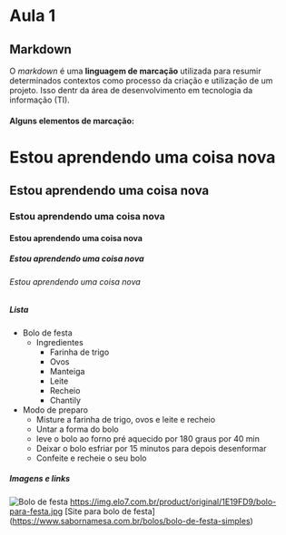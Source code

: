 # Aula 1
## Markdown
O _markdown_ é uma __linguagem de marcação__ utilizada para resumir determinados contextos como processo da criação e utilização de um projeto. Isso dentr da área de desenvolvimento em tecnologia da informação (TI). 

#### Alguns elementos de marcação:
# Estou aprendendo uma coisa nova
## Estou aprendendo uma coisa nova
### Estou aprendendo uma coisa nova
#### Estou aprendendo uma coisa nova
##### Estou aprendendo uma coisa nova
###### Estou aprendendo uma coisa nova

##### Lista
+ Bolo de festa
    + Ingredientes 
        - Farinha de trigo
        - Ovos 
        - Manteiga
        - Leite
        - Recheio 
        - Chantily 
+ Modo de preparo 
    - Misture a farinha de trigo, ovos e leite e recheio 
    - Untar a forma do bolo
    - leve o bolo ao forno pré aquecido por 180 graus por 40 min
    - Deixar o bolo esfriar por 15 minutos para depois desenformar 
    - Confeite e recheie o seu bolo 
##### Imagens e links
![Bolo de festa]() https://img.elo7.com.br/product/original/1E19FD9/bolo-para-festa.jpg
 [Site para bolo de festa] (https://www.sabornamesa.com.br/bolos/bolo-de-festa-simples)


